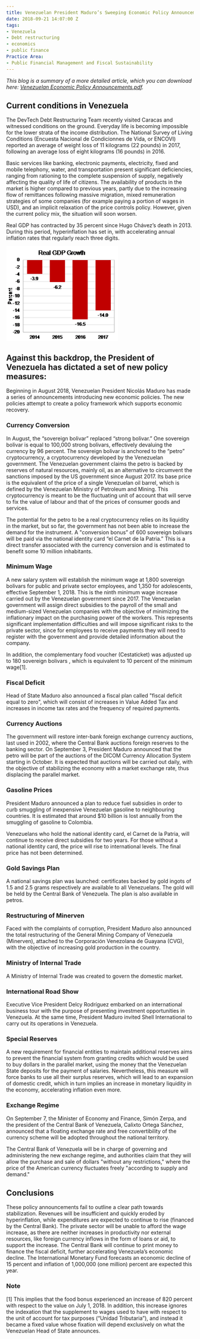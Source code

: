 ```yaml
---
title: Venezuelan President Maduro’s Sweeping Economic Policy Announcements
date: 2018-09-21 14:07:00 Z
tags:
- Venezuela
- Debt restructuring
- economics
- public finance
Practice Area:
- Public Financial Management and Fiscal Sustainability
---
```


*This blog is a summary of a more detailed article, which you can download here: [Venezuelan Economic Policy Announcements.pdf](/uploads/Venezuelan%20Economic%20Policy%20Announcements.pdf).*

## Current conditions in Venezuela 
The DevTech Debt Restructuring Team recently visited Caracas and witnessed conditions on the ground. Everyday life is becoming impossible for the lower strata of the income distribution. The National Survey of Living Conditions (Encuesta Nacional de Condicionnes de Vida, or ENCOVI) reported an average of weight loss of 11 kilograms (22 pounds) in 2017, following an average loss of eight kilograms (16 pounds) in 2016.

Basic services like banking, electronic payments, electricity, fixed and mobile telephony, water, and transportation present significant deficiencies, ranging from rationing to the complete suspension of supply, negatively affecting the quality of life of citizens. The availability of products in the market is higher compared to previous years, partly due to the increasing flow of remittances following massive migration, mixed remuneration strategies of some companies (for example paying a portion of wages in USD), and an implicit relaxation of the price controls policy. However, given the current policy mix, the situation will soon worsen.

Real GDP has contracted by 35 percent since Hugo Chávez’s death in 2013. During this period, hyperinflation has set in, with accelerating annual inflation rates that regularly reach three digits.

![RealGDPGrowth.png](/uploads/RealGDPGrowth.png)

## Against this backdrop, the President of Venezuela has dictated a set of new policy measures:

Beginning in August 2018, Venezuelan President Nicolás Maduro has made a series of announcements introducing new economic policies.  The new policies attempt to create a policy framework which supports economic recovery.

### Currency Conversion
In August, the “sovereign bolivar” replaced “strong bolivar.”  One sovereign bolivar is equal to 100,000 strong bolivars, effectively devaluing the currency by 96 percent.  The sovereign bolivar is anchored to the “petro” cryptocurrency, a cryptocurrency developed by the Venezuelan government. The Venezuelan government claims the petro is backed by reserves of natural resources, mainly oil, as an alternative to circumvent the sanctions imposed by the US government since August 2017. Its base price is the equivalent of the price of a single Venezuelan oil barrel, which is defined by the Venezuelan Ministry of Petroleum and Mining. This cryptocurrency is meant to be the fluctuating unit of account that will serve to fix the value of labour and that of the prices of consumer goods and services.

The potential for the petro to be a real cryptocurrency relies on its liquidity in the market, but so far, the government has not been able to increase the demand for the instrument.
A "conversion bonus” of 600 sovereign bolivars will be paid via the national identity card “el Carnet de la Patria.” This is a direct transfer associated with the currency conversion and is estimated to benefit some 10 million inhabitants.  

### Minimum Wage
A new salary system will establish the minimum wage at 1,800 sovereign bolivars for public and private sector employees, and 1,350 for adolescents, effective September 1, 2018. This is the ninth minimum wage increase carried out by the Venezuelan government since 2017. 
The Venezuelan government will assign direct subsidies to the payroll of the small and medium-sized Venezuelan companies with the objective of minimizing the inflationary impact on the purchasing power of the workers. This represents significant implementation difficulties and will impose significant risks to the private sector, since for employees to receive payments they will need to register with the government and provide detailed information about the company.

In addition, the complementary food voucher (Cestaticket) was adjusted up to 180 sovereign bolivars , which is equivalent to 10 percent of the minimum wage[1]. 

### Fiscal Deficit
Head of State Maduro also announced a fiscal plan called "fiscal deficit equal to zero", which will consist of increases in Value Added Tax and increases in income tax rates and the frequency of required payments. 

### Currency Auctions
The government will restore inter-bank foreign exchange currency auctions, last used in 2002, where the Central Bank auctions foreign reserves to the banking sector. On September 3, President Maduro announced that the petro will be part of the auctions of the DICOM Currency Allocation System starting in October.  It is expected that auctions will be carried out daily, with the objective of stabilizing the economy with a market exchange rate, thus displacing the parallel market.

### Gasoline Prices 
President Maduro announced a plan to reduce fuel subsidies in order to curb smuggling of inexpensive Venezuelan gasoline to neighbouring countries.  It is estimated that around $10 billion is lost annually from the smuggling of gasoline to Colombia.  

Venezuelans who hold the national identity card, el Carnet de la Patria, will continue to receive direct subsidies for two years.  For those without a national identity card, the price will rise to international levels. The final price has not been determined.

### Gold Savings Plan
A national savings plan was launched: certificates backed by gold ingots of 1.5 and 2.5 grams respectively are available to all Venezuelans. The gold will be held by the Central Bank of Venezuela. The plan is also available in petros. 

### Restructuring of Minerven
Faced with the complaints of corruption, President Maduro also announced the total restructuring of the General Mining Company of Venezuela (Minerven), attached to the Corporación Venezolana de Guayana (CVG), with the objective of increasing gold production in the country.

### Ministry of Internal Trade
A Ministry of Internal Trade was created to govern the domestic market.

### International Road Show 
Executive Vice President Delcy Rodríguez embarked on an international business tour with the purpose of presenting investment opportunities in Venezuela. At the same time, President Maduro invited Shell International to carry out its operations in Venezuela.

### Special Reserves
A new requirement for financial entities to maintain additional reserves aims to prevent the financial system from granting credits which would be used to buy dollars in the parallel market, using the money that the Venezuelan State deposits for the payment of salaries. Nevertheless, this measure will force banks to use all their surplus reserves, which will lead to an expansion of domestic credit, which in turn implies an increase in monetary liquidity in the economy, accelerating inflation even more.

### Exchange Regime
On September 7, the Minister of Economy and Finance, Simón Zerpa, and the president of the Central Bank of Venezuela, Calixto Ortega Sánchez, announced that a floating exchange rate and free convertibility of the currency scheme will be adopted throughout the national territory. 

The Central Bank of Venezuela will be in charge of governing and administering the new exchange regime, and authorities claim that they will allow the purchase and sale of dollars "without any restrictions," where the price of the American currency fluctuates freely "according to supply and demand." 

## Conclusions
These policy announcements fail to outline a clear path towards stabilization. Revenues will be insufficient and quickly eroded by hyperinflation, while expenditures are expected to continue to rise (financed by the Central Bank). The private sector will be unable to afford the wage increase, as there are neither increases in productivity nor external resources, like foreign currency inflows in the form of loans or aid, to support the increase.  The Central Bank will continue to print money to finance the fiscal deficit, further accelerating Venezuela’s economic decline.  The International Monetary Fund forecasts an economic decline of 15 percent and inflation of 1,000,000 (one million) percent are expected this year.

### Note

[1]  This implies that the food bonus experienced an increase of 820 percent with respect to the value on July 1, 2018. In addition, this increase ignores the indexation that the supplement to wages used to have with respect to the unit of account for tax purposes (“Unidad Tributaria”), and instead it became a fixed value whose fixation will depend exclusively on what the Venezuelan Head of State announces.